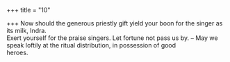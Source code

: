 +++
title = "10"

+++
 Now should the generous priestly gift yield your boon for the singer as  its milk, Indra.  
Exert yourself for the praise singers. Let fortune not pass us by. – May  we speak loftily at the ritual distribution, in possession of good  
heroes.  